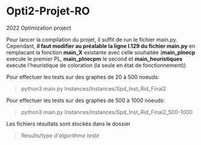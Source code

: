 # Opti2-Projet-RO

2022 Optimization project


Pour lancer la compilation du projet, il suffit de run le fichier main.py.   
Cependant, **il faut modifier au préalable la ligne l.129 du fichier main.py** en remplacant la fonction **main_X** existante avec celle souhaitée (**main_plnecp** execute le premier PL, **main_plnecpm** le second et **main_heuristiques** execute l'heuristique de coloration (la seule en état de fonctionnement)) 

Pour effectuer les tests sur des graphes de 20 à 500 noeuds:  
>python3 main.py Instances/Instances/Spd_Inst_Rid_Final2


Pour effectuer les tests sur des graphes de 500 à 1000 noeuds:  
>python3 main.py Instances/Instances/Spd_Inst_Rid_Final2_500-1000


Les fichiers résultats sont stockés dans le dossier 
>Results/*type d'algorithme testé*
